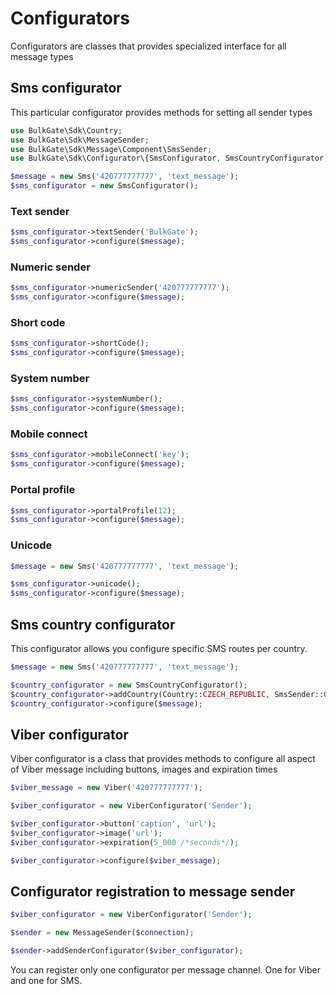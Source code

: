 # Configurators

Configurators are classes that provides specialized interface for all message types

## Sms configurator

This particular configurator provides methods for setting all sender types

```php
use BulkGate\Sdk\Country;
use BulkGate\Sdk\MessageSender;
use BulkGate\Sdk\Message\Component\SmsSender;
use BulkGate\Sdk\Configurator\{SmsConfigurator, SmsCountryConfigurator, ViberConfigurator}
```

```php
$message = new Sms('420777777777', 'text_message');
$sms_configurator = new SmsConfigurator();
```

### Text sender
```php
$sms_configurator->textSender('BulkGate');
$sms_configurator->configure($message);
```

### Numeric sender
```php
$sms_configurator->numericSender('420777777777');
$sms_configurator->configure($message);
```

### Short code
```php
$sms_configurator->shortCode();
$sms_configurator->configure($message);
```

### System number
```php
$sms_configurator->systemNumber();
$sms_configurator->configure($message);
```

### Mobile connect
```php
$sms_configurator->mobileConnect('key');
$sms_configurator->configure($message);
```

### Portal profile
```php
$sms_configurator->portalProfile(12);
$sms_configurator->configure($message);
```

### Unicode
```php
$message = new Sms('420777777777', 'text_message');

$sms_configurator->unicode();
$sms_configurator->configure($message);
```

## Sms country configurator
This configurator allows you configure specific SMS routes per country.

```php
$message = new Sms('420777777777', 'text_message');

$country_configurator = new SmsCountryConfigurator();
$country_configurator->addCountry(Country::CZECH_REPUBLIC, SmsSender::GATE2, 'BulkGate');
$country_configurator->configure($message);
```


## Viber configurator

Viber configurator is a class that provides methods to configure all aspect of Viber message including buttons, images and expiration times

```php
$viber_message = new Viber('420777777777');

$viber_configurator = new ViberConfigurator('Sender');

$viber_configurator->button('caption', 'url');
$viber_configurator->image('url');
$viber_configurator->expiration(5_000 /*seconds*/);

$viber_configurator->configure($viber_message);
```

## Configurator registration to message sender

```php
$viber_configurator = new ViberConfigurator('Sender');

$sender = new MessageSender($connection);

$sender->addSenderConfigurator($viber_configurator);
```

You can register only one configurator per message channel. One for Viber and one for SMS.
